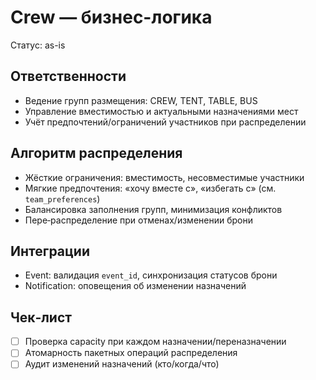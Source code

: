 # Crew — бизнес-логика

Статус: as-is

## Ответственности
- Ведение групп размещения: CREW, TENT, TABLE, BUS
- Управление вместимостью и актуальными назначениями мест
- Учёт предпочтений/ограничений участников при распределении

## Алгоритм распределения
- Жёсткие ограничения: вместимость, несовместимые участники
- Мягкие предпочтения: «хочу вместе с», «избегать с» (см. `team_preferences`)
- Балансировка заполнения групп, минимизация конфликтов
- Пере‑распределение при отменах/изменении брони

## Интеграции
- Event: валидация `event_id`, синхронизация статусов брони
- Notification: оповещения об изменении назначений

## Чек‑лист
- [ ] Проверка capacity при каждом назначении/переназначении
- [ ] Атомарность пакетных операций распределения
- [ ] Аудит изменений назначений (кто/когда/что)
